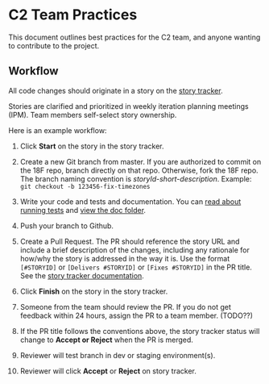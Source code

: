 # C2 Team Practices

This document outlines best practices for the C2 team, and anyone wanting to contribute to the project.

## Workflow

All code changes should originate in a story on the [story tracker](https://pivotaltracker.com/n/projects/1149728).

Stories are clarified and prioritized in weekly iteration planning meetings (IPM). Team members self-select story ownership.

Here is an example workflow:

1. Click **Start** on the story in the story tracker.

1. Create a new Git branch from master. If you are authorized to commit on the 18F repo, branch directly on that repo. Otherwise, fork the 18F repo. The branch naming convention is *storyId*-*short-description*. Example: `git checkout -b 123456-fix-timezones`

1. Write your code and tests and documentation. You can [read about running tests](https://github.com/18F/C2/blob/master/doc/setup.md#running-tests) and [view the doc folder](https://github.com/18F/C2/tree/master/doc).

1. Push your branch to Github.

1. Create a Pull Request. The PR should reference the story URL and include a brief description
of the changes, including any rationale for how/why the story is addressed in the way it is. Use the format
`[#STORYID]` or `[Delivers #STORYID]` or `[Fixes #STORYID]` in the PR title. See the [story tracker documentation](https://www.pivotaltracker.com/help/api?version=v5#Tracker_Updates_in_SCM_Post_Commit_Hooks).

1. Click **Finish** on the story in the story tracker.

1. Someone from the team should review the PR. If you do not get feedback within 24 hours, assign the PR to a team member. (TODO??)

1. If the PR title follows the conventions above, the story tracker status will change to **Accept or Reject** when the PR is merged.

1. Reviewer will test branch in dev or staging environment(s).

1. Reviewer will click **Accept** or **Reject** on story tracker.


